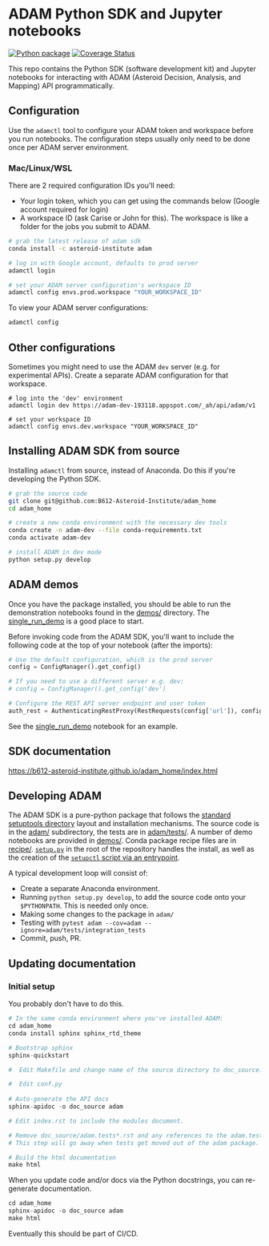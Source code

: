 #  ADAM Python SDK and Jupyter notebooks

[![Python package](https://github.com/B612-Asteroid-Institute/adam_home/workflows/Python%20package/badge.svg)](https://github.com/B612-Asteroid-Institute/adam_home/actions?query=workflow%3A%22Python+package%22)
[![Coverage Status](https://coveralls.io/repos/github/B612-Asteroid-Institute/adam/badge.svg?branch=master)](https://coveralls.io/github/B612-Asteroid-Institute/adam?branch=master)

This repo contains the Python SDK (software development kit) and Jupyter notebooks for interacting with ADAM (Asteroid Decision, Analysis, and Mapping) API programmatically.

## Configuration

Use the `adamctl` tool to configure your ADAM token and workspace before you run notebooks. The configuration steps usually only need to be done once per ADAM server environment.

### Mac/Linux/WSL

There are 2 required configuration IDs you'll need:

  * Your login token, which you can get using the commands below (Google account required for login)
  * A workspace ID (ask Carise or John for this). The workspace is like a folder for the jobs you submit to ADAM.

```bash
# grab the latest release of adam sdk
conda install -c asteroid-institute adam

# log in with Google account, defaults to prod server
adamctl login

# set your ADAM server configuration's workspace ID
adamctl config envs.prod.workspace "YOUR_WORKSPACE_ID"
```

To view your ADAM server configurations:

```bash
adamctl config
```

## Other configurations

Sometimes you might need to use the ADAM `dev` server (e.g. for experimental APIs). Create a separate ADAM configuration for that workspace.

```
# log into the 'dev' environment
adamctl login dev https://adam-dev-193118.appspot.com/_ah/api/adam/v1

# set your workspace ID
adamctl config envs.dev.workspace "YOUR_WORKSPACE_ID"
```

## Installing ADAM SDK from source

Installing `adamctl` from source, instead of Anaconda. Do this if you're developing the Python SDK.

```bash
# grab the source code
git clone git@github.com:B612-Asteroid-Institute/adam_home
cd adam_home

# create a new conda environment with the necessary dev tools
conda create -n adam-dev --file conda-requirements.txt
conda activate adam-dev

# install ADAM in dev mode
python setup.py develop
```

## ADAM demos

Once you have the package installed, you should be able to run the demonstration
notebooks found in the [demos/](demos/) directory. The [single_run_demo](demos/single_run_demo.ipynb)
is a good place to start.

Before invoking code from the ADAM SDK, you'll want to include the following code at the top of your notebook (after the imports):

```python
# Use the default configuration, which is the prod server
config = ConfigManager().get_config()

# If you need to use a different server e.g. dev:
# config = ConfigManager().get_config('dev')

# Configure the REST API server endpoint and user token
auth_rest = AuthenticatingRestProxy(RestRequests(config['url']), config['token'])
```

See the [single_run_demo](demos/single_run_demo.ipynb) notebook for an example.

## SDK documentation

https://b612-asteroid-institute.github.io/adam_home/index.html

## Developing ADAM

The ADAM SDK is a pure-python package that follows the [standard
setuptools directory](https://python-packaging.readthedocs.io/en/latest/minimal.html) layout and installation mechanisms.
The source code is in the [adam/](adam/) subdirectory, the tests are in
[adam/tests/](adam/tests/). A number of demo notebooks are provided in [demos/](demos/). Conda
package recipe files are in [recipe/](recipe/). [`setup.py`](setup.py) in the root of the
repository handles the install, as well as the creation of the [`setupctl`
script via an
entrypoint](https://setuptools.readthedocs.io/en/latest/setuptools.html#automatic-script-creation).

A typical development loop will consist of:

  * Create a separate Anaconda environment.
  * Running `python setup.py develop`, to add the source code onto your
    `$PYTHONPATH`. This is needed only once.
  * Making some changes to the package in `adam/`
  * Testing with `pytest adam --cov=adam --ignore=adam/tests/integration_tests`
  * Commit, push, PR.

## Updating documentation

### Initial setup

You probably don't have to do this.

```python
# In the same conda environment where you've installed ADAM:
cd adam_home
conda install sphinx sphinx_rtd_theme

# Bootstrap sphinx
sphinx-quickstart

#  Edit Makefile and change name of the source directory to doc_source.

#  Edit conf.py
 
# Auto-generate the API docs
sphinx-apidoc -o doc_source adam

# Edit index.rst to include the modules document.

# Remove doc_source/adam.tests*.rst and any references to the adam.tests package.
# This step will go away when tests get moved out of the adam package.

# Build the html documentation
make html
```

When you update code and/or docs via the Python docstrings, you can re-generate documentation.

```python
cd adam_home
sphinx-apidoc -o doc_source adam
make html
```

Eventually this should be part of CI/CD.
